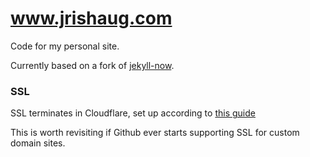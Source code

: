 # www.jrishaug.com
Code for my personal site.

Currently based on a fork of [jekyll-now](https://github.com/barryclark/jekyll-now).

### SSL
SSL terminates in Cloudflare, set up according to [this guide](https://sheharyar.me/blog/free-ssl-for-github-pages-with-custom-domains/)

This is worth revisiting if Github ever starts supporting SSL for custom domain sites.